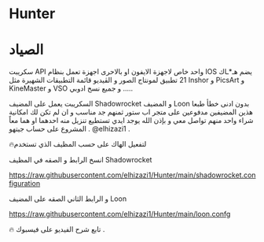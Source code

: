 # Hunter
# الصياد
سكريبت API واحد خاص لاجهزة الايفون او بالاحرى اجهزة تعمل بنظام IOS يضم هـ*ـاك 21 تطبيق لمونتاج الصور و الڤيديو قائمة التطبيقات الشهيرة مثل Inshor و PicsArt و KineMaster و VSO و جميع نسخ ادوبي .....

السكريبت يعمل على المضيف Shadowrocket و المضيف Loon بدون ادنى خطأ طبعا هذين المضيفين مدفوعين على متجر اب ستور ثمنهم جد مناسب و ان لم تكن لك امكانية شراء واحد منهم تواصل معي و بإذن الله يوجد ايدي تستطيع تنزيل منه احدهما او هما معاً .
المشروع على حساب جيتهو @elhizazi1 .

🔥لتفعيل الهاك على حسب المظيف الذي تستخدم  

انسخ الرابط و الصقه في المظيف Shadowrocket 

https://raw.githubusercontent.com/elhizazi1/Hunter/main/shadowrocket.configuration

و الرابط الثاني الصقه على المضيف Loon

https://raw.githubusercontent.com/elhizazi1/Hunter/main/loon.confg

🔥 تابع شرح الفيديو على فيسبوك .
